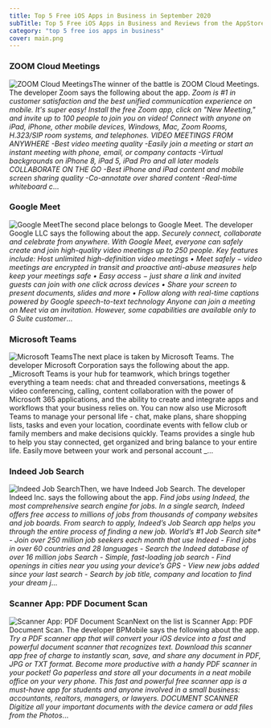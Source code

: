 ```yaml
---
title: Top 5 Free iOS Apps in Business in September 2020
subTitle: Top 5 Free iOS Apps in Business and Reviews from the AppStore in September 2020.
category: "top 5 free ios apps in business"
cover: main.png
---
```


### ZOOM Cloud Meetings

![ZOOM Cloud Meetings](https://is5-ssl.mzstatic.com/image/thumb/Purple124/v4/f6/29/72/f629724f-cf6e-42b6-46bd-1309e6fab941/AppIcon-0-0-1x_U007emarketing-0-0-0-9-0-85-220.png/100x100bb.png)The winner of the battle is ZOOM Cloud Meetings. The developer Zoom says the following about the app. _Zoom is #1 in customer satisfaction and the best unified communication experience on mobile.  It's super easy! Install the free Zoom app, click on "New Meeting," and invite up to 100 people to join you on video! Connect with anyone on iPad, iPhone, other mobile devices, Windows, Mac, Zoom Rooms, H.323/SIP room systems, and telephones.  VIDEO MEETINGS FROM ANYWHERE -Best video meeting quality -Easily join a meeting or start an instant meeting with phone, email, or company contacts -Virtual backgrounds on iPhone 8, iPad 5, iPad Pro and all later models  COLLABORATE ON THE GO -Best iPhone and iPad content and mobile screen sharing quality -Co-annotate over shared content -Real-time whiteboard c_...

### Google Meet

![Google Meet](https://is2-ssl.mzstatic.com/image/thumb/Purple124/v4/8a/ba/d2/8abad22d-dd94-e04c-61be-61dbdada0f12/logo_meet_ios_color-0-0-1x_U007emarketing-0-0-0-6-0-0-sRGB-0-0-0-GLES2_U002c0-512MB-85-220-0-0.png/100x100bb.png)The second place belongs to Google Meet. The developer Google LLC says the following about the app. _Securely connect, collaborate and celebrate from anywhere. With Google Meet, everyone can safely create and join high-quality video meetings up to 250 people.  Key features include:  Host unlimited high-definition video meetings • Meet safely − video meetings are encrypted in transit and proactive anti-abuse measures help keep your meetings safe • Easy access − just share a link and invited guests can join with one click across devices • Share your screen to present documents, slides and more • Follow along with real-time captions powered by Google speech-to-text technology  Anyone can join a meeting on Meet via an invitation. However, some capabilities are available only to G Suite customer_...

### Microsoft Teams

![Microsoft Teams](https://is1-ssl.mzstatic.com/image/thumb/Purple124/v4/bc/19/3a/bc193a42-b31a-a274-aba3-955b417244a3/AppIcon-0-0-1x_U007emarketing-0-0-0-7-0-0-sRGB-0-0-0-GLES2_U002c0-512MB-85-220-0-0.png/100x100bb.png)The next place is taken by Microsoft Teams. The developer Microsoft Corporation says the following about the app. _Microsoft Teams is your hub for teamwork, which brings together everything a team needs: chat and threaded conversations, meetings & video conferencing, calling, content collaboration with the power of Microsoft 365 applications, and the ability to create and integrate apps and workflows that your business relies on.  You can now also use Microsoft Teams to manage your personal life - chat, make plans, share shopping lists, tasks and even your location, coordinate events with fellow club or family members and make decisions quickly. Teams provides a single hub to help you stay connected, get organized and bring balance to your entire life.  Easily move between your work and personal account _...

### Indeed Job Search

![Indeed Job Search](https://is4-ssl.mzstatic.com/image/thumb/Purple114/v4/d2/69/43/d26943de-cc6a-295a-5dcd-bea590aaf810/AppIcon-0-0-1x_U007emarketing-0-0-0-7-0-0-sRGB-0-0-0-GLES2_U002c0-512MB-85-220-0-0.png/100x100bb.png)Then, we have Indeed Job Search. The developer Indeed Inc. says the following about the app. _Find jobs using Indeed, the most comprehensive search engine for jobs. In a single search, Indeed offers free access to millions of jobs from thousands of company websites and job boards.  From search to apply, Indeed’s Job Search app helps you through the entire process of finding a new job.  World’s #1 Job Search site* - Join over 250 million job seekers each month that use Indeed - Find jobs in over 60 countries and 28 languages - Search the Indeed database of over 16 million jobs  Search - Simple, fast-loading job search  - Find openings in cities near you using your device’s GPS - View new jobs added since your last search - Search by job title, company and location to find your dream j_...

### Scanner App: PDF Document Scan

![Scanner App: PDF Document Scan](https://is4-ssl.mzstatic.com/image/thumb/Purple114/v4/21/8d/81/218d8139-8264-95af-ed0c-a466e03ef895/contsched.dfkfvxvx.png/100x100bb.png)Next on the list is Scanner App: PDF Document Scan. The developer BPMobile says the following about the app. _Try a PDF scanner app that will convert your iOS device into a fast and powerful document scanner that recognizes text.  Download this scanner app free of charge to instantly scan, save, and share any document in PDF, JPG or TXT format.  Become more productive with a handy PDF scanner in your pocket! Go paperless and store all your documents in a neat mobile office on your very phone.  This fast and powerful free scanner app is a must-have app for students and anyone involved in a small business: accountants, realtors, managers, or lawyers.  DOCUMENT SCANNER Digitize all your important documents with the device camera or add files from the Photos_...

